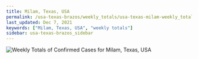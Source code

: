 ```yaml
---
title: Milam, Texas, USA
permalink: /usa-texas-brazos/weekly_totals/usa-texas-milam-weekly_totals.html
last_updated: Dec 7, 2021
keywords: ["Milam, Texas, USA", "weekly totals"]
sidebar: usa-texas-brazos_sidebar
---
```


![Weekly Totals of Confirmed Cases for Milam, Texas, USA](/covid_tracker/images/graphs/usa-texas-milam-weekly_totals_graph.png)

